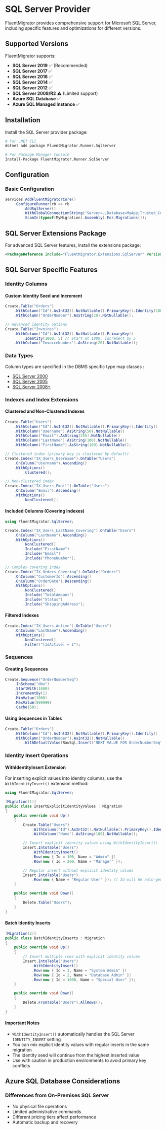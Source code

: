 # SQL Server Provider

FluentMigrator provides comprehensive support for Microsoft SQL Server, including specific features and optimizations for different versions.

## Supported Versions

FluentMigrator supports:
- **SQL Server 2019** ✅ (Recommended)
- **SQL Server 2017** ✅
- **SQL Server 2016** ✅
- **SQL Server 2014** ✅
- **SQL Server 2012** ✅
- **SQL Server 2008/R2** ⚠️ (Limited support)
- **Azure SQL Database** ✅
- **Azure SQL Managed Instance** ✅

## Installation

Install the SQL Server provider package:

```bash
# For .NET CLI
dotnet add package FluentMigrator.Runner.SqlServer

# For Package Manager Console
Install-Package FluentMigrator.Runner.SqlServer
```

## Configuration

### Basic Configuration
```csharp
services.AddFluentMigratorCore()
    .ConfigureRunner(rb => rb
        .AddSqlServer()
        .WithGlobalConnectionString("Server=.;Database=MyApp;Trusted_Connection=true;")
        .ScanIn(typeof(MyMigration).Assembly).For.Migrations());
```
## SQL Server Extensions Package

For advanced SQL Server features, install the extensions package:

```xml
<PackageReference Include="FluentMigrator.Extensions.SqlServer" Version="7.2.0" />
```

## SQL Server Specific Features

### Identity Columns

#### Custom Identity Seed and Increment
```csharp
Create.Table("Orders")
    .WithColumn("Id").AsInt32().NotNullable().PrimaryKey().Identity(1000, 5) // Start at 1000, increment by 5
    .WithColumn("OrderNumber").AsString(20).NotNullable();

// Advanced identity options
Create.Table("Invoices")
    .WithColumn("Id").AsInt32().NotNullable().PrimaryKey()
        .Identity(1000, 5) // Start at 1000, increment by 5
    .WithColumn("InvoiceNumber").AsString(20).NotNullable();
```

### Data Types

Column types are specified in the DBMS specific type map classes :

* [SQL Server 2000](https://github.com/fluentmigrator/fluentmigrator/blob/main/src/FluentMigrator.Runner.SqlServer/Generators/SqlServer/SqlServer2000TypeMap.cs)
* [SQL Server 2005](https://github.com/fluentmigrator/fluentmigrator/blob/main/src/FluentMigrator.Runner.SqlServer/Generators/SqlServer/SqlServer2005TypeMap.cs)
* [SQL Server 2008+](https://github.com/fluentmigrator/fluentmigrator/blob/main/src/FluentMigrator.Runner.SqlServer/Generators/SqlServer/SqlServer2008TypeMap.cs)

### Indexes and Index Extensions

#### Clustered and Non-Clustered Indexes
```csharp
Create.Table("Users")
    .WithColumn("Id").AsInt32().NotNullable().PrimaryKey().Identity()
    .WithColumn("Username").AsString(50).NotNullable()
    .WithColumn("Email").AsString(255).NotNullable()
    .WithColumn("LastName").AsString(100).NotNullable()
    .WithColumn("FirstName").AsString(100).NotNullable();

// Clustered index (primary key is clustered by default)
Create.Index("IX_Users_Username").OnTable("Users")
    .OnColumn("Username").Ascending()
    .WithOptions()
        .Clustered();

// Non-clustered index
Create.Index("IX_Users_Email").OnTable("Users")
    .OnColumn("Email").Ascending()
    .WithOptions()
        .NonClustered();
```

#### Included Columns (Covering Indexes)
```csharp
using FluentMigrator.SqlServer;

Create.Index("IX_Users_LastName_Covering").OnTable("Users")
    .OnColumn("LastName").Ascending()
    .WithOptions()
        .NonClustered()
        .Include("FirstName")
        .Include("Email")
        .Include("PhoneNumber");

// Complex covering index
Create.Index("IX_Orders_Covering").OnTable("Orders")
    .OnColumn("CustomerId").Ascending()
    .OnColumn("OrderDate").Descending()
    .WithOptions()
        .NonClustered()
        .Include("TotalAmount")
        .Include("Status")
        .Include("ShippingAddress");
```

#### Filtered Indexes
```csharp
Create.Index("IX_Users_Active").OnTable("Users")
    .OnColumn("LastName").Ascending()
    .WithOptions()
        .NonClustered()
        .Filter("[IsActive] = 1");
```

### Sequences

#### Creating Sequences
```csharp
Create.Sequence("OrderNumberSeq")
    .InSchema("dbo")
    .StartWith(1000)
    .IncrementBy(1)
    .MinValue(1000)
    .MaxValue(999999)
    .Cache(50);
```

#### Using Sequences in Tables
```csharp
Create.Table("Orders")
    .WithColumn("Id").AsInt32().NotNullable().PrimaryKey().Identity()
    .WithColumn("OrderNumber").AsInt32().NotNullable()
        .WithDefaultValue(RawSql.Insert("NEXT VALUE FOR OrderNumberSeq"));
```

### Identity Insert Operations

#### WithIdentityInsert Extension
For inserting explicit values into identity columns, use the `WithIdentityInsert()` extension method:

```csharp
using FluentMigrator.SqlServer;

[Migration(1)]
public class InsertExplicitIdentityValues : Migration
{
    public override void Up()
    {
        Create.Table("Users")
            .WithColumn("Id").AsInt32().NotNullable().PrimaryKey().Identity()
            .WithColumn("Name").AsString(100).NotNullable();

        // Insert explicit identity values using WithIdentityInsert()
        Insert.IntoTable("Users")
            .WithIdentityInsert()
            .Row(new { Id = 100, Name = "Admin" })
            .Row(new { Id = 200, Name = "Manager" });

        // Regular insert without explicit identity values
        Insert.IntoTable("Users")
            .Row(new { Name = "Regular User" }); // Id will be auto-generated
    }

    public override void Down()
    {
        Delete.Table("Users");
    }
}
```

#### Batch Identity Inserts
```csharp
[Migration(2)]
public class BatchIdentityInserts : Migration
{
    public override void Up()
    {
        // Insert multiple rows with explicit identity values
        Insert.IntoTable("Users")
            .WithIdentityInsert()
            .Row(new { Id = 1, Name = "System Admin" })
            .Row(new { Id = 2, Name = "Database Admin" })
            .Row(new { Id = 1000, Name = "Special User" });
    }

    public override void Down()
    {
        Delete.FromTable("Users").AllRows();
    }
}
```

#### Important Notes
- `WithIdentityInsert()` automatically handles the SQL Server `IDENTITY_INSERT` setting
- You can mix explicit identity values with regular inserts in the same migration
- The identity seed will continue from the highest inserted value
- Use with caution in production environments to avoid primary key conflicts

## Azure SQL Database Considerations

### Differences from On-Premises SQL Server
- No physical file operations
- Limited administrative commands
- Different pricing tiers affect performance
- Automatic backup and recovery
